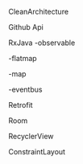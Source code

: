 CleanArchitecture

Github Api

RxJava
-observable 

-flatmap

-map

-eventbus

Retrofit

Room

RecyclerView

ConstraintLayout

